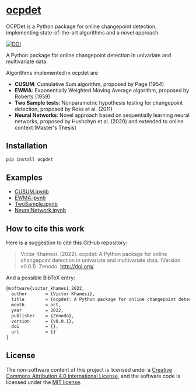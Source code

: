 # [ocpdet](https://pypi.org/project/ocpdet/)
OCPDet is a Python package for online changepoint detection, implementing state-of-the-art algorithms and a novel approach.

[![DOI](https://zenodo.org/)](https://zenodo.org/)

A Python package for online changepoint detection in univariate and multivariate data.

Algorithms implemented in ocpdet are

- **CUSUM**: Cumulative Sum algorithm, proposed by Page (1954)
- **EWMA**: Exponentially Weighted Moving Average algorithm, proposed by Roberts (1959)
- **Two Sample tests**: Nonparametric hypothesis testing for changepoint detection, proposed by Ross et al. (2011)
- **Neural Networks**: Novel approach based on sequentially learning neural networks, proposed by Hushchyn et al. (2020) and extended to online context (Master's Thesis) 

## Installation

```bash
pip install ocpdet
``` 

## Examples

- [CUSUM.ipynb](https://nbviewer.jupyter.org/github/vkhamesi/ocpdet/tree/main/docs/CUSUM.ipynb)  
- [EWMA.ipynb](https://nbviewer.jupyter.org/github/vkhamesi/ocpdet/tree/main/docs/EWMA.ipynb)  
- [TwoSample.ipynb](https://nbviewer.jupyter.org/github/vkhamesi/ocpdet/tree/main/docs/TwoSample.ipynb)  
- [NeuralNetwork.ipynb](https://nbviewer.jupyter.org/github/vkhamesi/ocpdet/tree/main/docs/NeuralNetwork.ipynb)  

## How to cite this work

Here is a suggestion to cite this GitHub repository:

> Victor Khamesi. (2022). ocpdet: A Python package for online changepoint detection in univariate and multivariate data. (Version v0.0.1). Zenodo. http://doi.org/

And a possible BibTeX entry:

```tex
@software{victor_khamesi_2022,
  author       = {Victor Khamesi},
  title        = {ocpdet: A Python package for online changepoint detection in univariate and multivariate data.},
  month        = oct,
  year         = 2022,
  publisher    = {Zenodo},
  version      = {v0.0.1},
  doi          = {},
  url          = {}
}
```

## License

The non-software content of this project is licensed under a [Creative Commons Attribution 4.0 International License](http://creativecommons.org/licenses/by/4.0/), and the software code is licensed under the [MIT license](https://opensource.org/licenses/mit-license.php).
